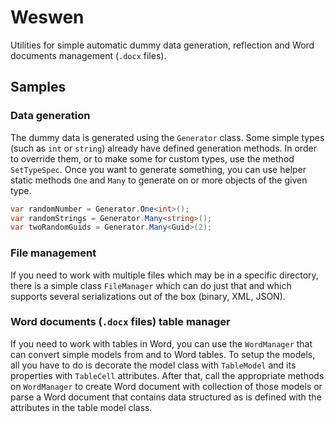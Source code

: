 # Weswen

Utilities for simple automatic dummy data generation, reflection and Word documents management (`.docx` files).

## Samples

### Data generation

The dummy data is generated using the `Generator` class. Some simple types (such as `int` or `string`) already have defined generation methods. In order to override them, or to make some for custom types, use the method `SetTypeSpec`. Once you want to generate something, you can use helper static methods `One` and `Many` to generate on or more objects of the given type.

``` C#
var randomNumber = Generator.One<int>();
var randomStrings = Generator.Many<string>();
var twoRandomGuids = Generator.Many<Guid>(2);
```

### File management

If you need to work with multiple files which may be in a specific directory, there is a simple class `FileManager` which can do just that and which supports several serializations out of the box (binary, XML, JSON).

### Word documents (`.docx` files) table manager

If you need to work with tables in Word, you can use the `WordManager` that can convert simple models from and to Word tables. To setup the models, all you have to do is decorate the model class with `TableModel` and its properties with `TableCell` attributes. After that, call the appropriate methods on `WordManager` to create Word document with collection of those models or parse a Word document that contains data structured as is defined with the attributes in the table model class.
